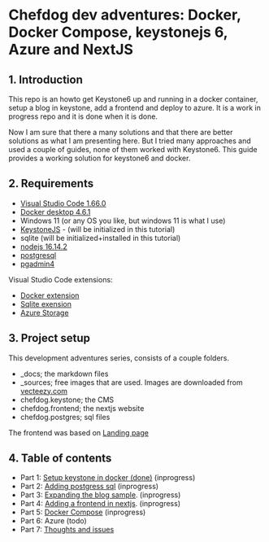 # Chefdog dev adventures: Docker, Docker Compose, keystonejs 6, Azure and NextJS

## 1. Introduction

This repo is an howto get Keystone6 up and running in a docker container, setup a blog in keystone, add a frontend
and deploy to azure. It is a work in progress repo and it is done when it is done.

Now I am sure that there a many solutions and that there are better solutions as what I am presenting here. But I tried many approaches and used a couple of guides, none of them worked with Keystone6. This guide provides a working solution for keystone6 and docker. 

## 2. Requirements

- [Visual Studio Code 1.66.0](https://code.visualstudio.com/download)
- [Docker desktop 4.6.1](https://www.docker.com/get-started/)
- Windows 11 (or any OS you like, but windows 11 is what I use)
- [KeystoneJS](https://keystonejs.com/docs) -  (will be initialized in this tutorial)
- sqlite (will be initialized+installed in this tutorial)
- [nodejs 16.14.2](https://nodejs.org/en/)
- [postgresql](https://www.enterprisedb.com/downloads/postgres-postgresql-downloads)
- [pgadmin4](https://www.pgadmin.org/)

Visual Studio Code extensions:

- [Docker extension](https://marketplace.visualstudio.com/items?itemName=ms-azuretools.vscode-docker)
- [Sqlite exension](https://marketplace.visualstudio.com/items?itemName=alexcvzz.vscode-sqlite)
- [Azure Storage](https://marketplace.visualstudio.com/items?itemName=ms-azuretools.vscode-azurestorage)

## 3. Project setup

This development adventures series, consists of a couple folders.
- _docs; the markdown files
- _sources; free images that are used. Images are downloaded from [vecteezy.com](https://www.vecteezy.com)
- chefdog.keystone; the CMS
- chefdog.frontend; the nextjs website
- chefdog.postgres; sql files

The frontend was based on [Landing page](https://www.tailwindtoolbox.com/templates/landing-page-demo.php)

## 4. Table of contents

- Part 1: [Setup keystone in docker (done)](/_docs/keystone6-part1.md) (inprogress)
- Part 2: [Adding postgress sql](/_docs/keystone6-part2.md) (inprogress)
- Part 3: [Expanding the blog sample](/_docs/keystone6-part3.md). (inprogress)
- Part 4: [Adding a frontend in nextjs](/_docs/keystone6-part4.md). (inprogress)
- Part 5: [Docker Compose](/_docs/keystone6-part5.md) (inprogress)
- Part 6: Azure (todo)
- Part 7: [Thoughts and issues](/_docs/keystone6-part7.md) 

